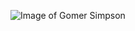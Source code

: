 ![Image of Gomer Simpson](https://static.wikia.nocookie.net/simpsons/images/0/02/Homer_Simpson_2006.png/revision/latest?cb=20141029075756&path-prefix=ru)
